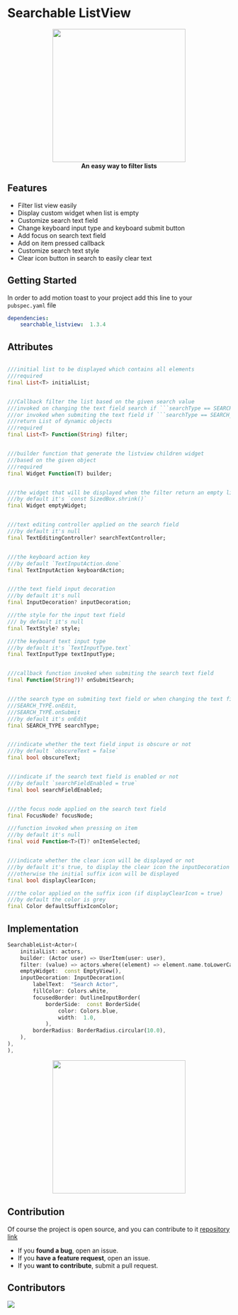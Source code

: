 # Searchable ListView

<p  align="center">
<img  src="https://github.com/koukibadr/Searchable-Listview/blob/main/example/searchable_listview_logo.gif?raw=true"  width="300"/>
<br>
<b>An easy way to filter lists</b>
</p>

## Features

- Filter list view easily
- Display custom widget when list is empty
- Customize search text field
- Change keyboard input type and keyboard submit button
- Add focus on search text field
- Add on item pressed callback
- Customize search text style
- Clear icon button in search to easily clear text

## Getting Started

In order to add motion toast to your project add this line to your `pubspec.yaml` file

```yaml
dependencies:
	searchable_listview:  1.3.4
```

## Attributes

````dart

///initial list to be displayed which contains all elements
///required
final List<T> initialList;


///Callback filter the list based on the given search value
///invoked on changing the text field search if ```searchType == SEARCH_TYPE.onEdit```
///or invoked when submiting the text field if ```searchType == SEARCH_TYPE.onSubmit```
///return List of dynamic objects
///required
final List<T> Function(String) filter;


///builder function that generate the listview children widget
///based on the given object
///required
final Widget Function(T) builder;


///the widget that will be displayed when the filter return an empty list
///by default it's `const SizedBox.shrink()`
final Widget emptyWidget;


///text editing controller applied on the search field
///by default it's null
final TextEditingController? searchTextController;


///the keyboard action key
///by default `TextInputAction.done`
final TextInputAction keyboardAction;


///the text field input decoration
///by default it's null
final InputDecoration? inputDecoration;

///the style for the input text field
/// by default it's null
final TextStyle? style;

///the keyboard text input type
///by default it's `TextInputType.text`
final TextInputType textInputType;


///callback function invoked when submiting the search text field
final Function(String?)? onSubmitSearch;


///the search type on submiting text field or when changing the text field value
///SEARCH_TYPË.onEdit,
///SEARCH_TYPË.onSubmit
///by default it's onEdit
final SEARCH_TYPE searchType;


///indicate whether the text field input is obscure or not
///by default `obscureText = false`
final bool obscureText;


///indicate if the search text field is enabled or not
///by default `searchFieldEnabled = true`
final bool searchFieldEnabled;


///the focus node applied on the search text field
final FocusNode? focusNode;

///function invoked when pressing on item
///by default it's null
final void Function<T>(T)? onItemSelected;


///indicate whether the clear icon will be displayed or not
///by default it's true, to display the clear icon the inputDecoration should not contains suffix icon
///otherwise the initial suffix icon will be displayed
final bool displayClearIcon;

///the color applied on the suffix icon (if displayClearIcon = true)
///by default the color is grey
final Color defaultSuffixIconColor;
````

## Implementation

```dart
SearchableList<Actor>(
	initialList: actors,
	builder: (Actor user) => UserItem(user: user),
	filter: (value) => actors.where((element) => element.name.toLowerCase().contains(value),).toList(),
	emptyWidget:  const EmptyView(),
	inputDecoration: InputDecoration(
		labelText:  "Search Actor",
		fillColor: Colors.white,
		focusedBorder: OutlineInputBorder(
			borderSide:  const BorderSide(
				color: Colors.blue,
				width:  1.0,
			),
		borderRadius: BorderRadius.circular(10.0),
	),
),
),

```

<p align="center">
<img src="https://github.com/koukibadr/Searchable-Listview/blob/main/example/searchable_listview_example.gif?raw=true" width="300"/>
</p>

## Contribution

Of course the project is open source, and you can contribute to it [repository link](https://github.com/koukibadr/Searchable-Listview)

- If you **found a bug**, open an issue.
- If you **have a feature request**, open an issue.
- If you **want to contribute**, submit a pull request.

## Contributors

<a href="https://github.com/koukibadr/Searchable-Listview/graphs/contributors">
  <img src="https://contrib.rocks/image?repo=koukibadr/Searchable-Listview" />
</a>

